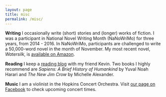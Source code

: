 ```yaml
---
layout: page
title: misc
permalink: /misc/
---
```




**Writing** I occasionally write (short) stories and (longer) works of fiction. I was a participant in National Novel Writing Month (NaNoWriMo) for three years, from 2014 - 2016. In NaNoWriMo, participants are challenged to write a 50,000-word novel in the month of November. My most recent novel, *Watersilk*, is [available on Amazon](https://www.amazon.com/Watersilk-Albert-Kuo/dp/1540777790). 

**Reading** I keep a [reading blog](https://albertandkevin.wordpress.com/) with my friend Kevin. Two books I highly recommend are *Sapiens: A Brief History of Humankind* by Yuval Noah Harari and *The New Jim Crow* by Michelle Alexander.

**Music** I am a violinist in the Hopkins Concert Orchestra. Visit [our page on Facebook](https://www.facebook.com/HopkinsSymphonyOrchestra/) to check upcoming concert times.

